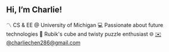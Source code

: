 ## Hi, I’m Charlie!

<!---
charliechen286/charliechen286 is a ✨ special ✨ repository because its `README.md` (this file) appears on your GitHub profile.
You can click the Preview link to take a look at your changes.
--->

〽️ CS & EE @ University of Michigan
💻 Passionate about future technologies
🧩 Rubik's cube and twisty puzzle enthusiast
🌐 <a href=www.linkedin.com/in/charliechen286>
✉️ @charliechen286@gmail.com
